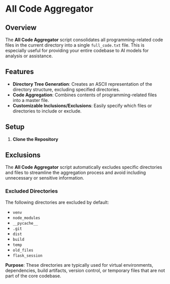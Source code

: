 # All Code Aggregator

## Overview

The **All Code Aggregator** script consolidates all programming-related code files in the current directory into a single `full_code.txt` file. This is especially useful for providing your entire codebase to AI models for analysis or assistance.

## Features

- **Directory Tree Generation**: Creates an ASCII representation of the directory structure, excluding specified directories.
- **Code Aggregation**: Combines contents of programming-related files into a master file.
- **Customizable Inclusions/Exclusions**: Easily specify which files or directories to include or exclude.

## Setup

1. **Clone the Repository**

## Exclusions

The **All Code Aggregator** script automatically excludes specific directories and files to streamline the aggregation process and avoid including unnecessary or sensitive information.

### Excluded Directories

The following directories are excluded by default:

- `venv`
- `node_modules`
- `__pycache__`
- `.git`
- `dist`
- `build`
- `temp`
- `old_files`
- `flask_session`

**Purpose**: These directories are typically used for virtual environments, dependencies, build artifacts, version control, or temporary files that are not part of the core codebase.

